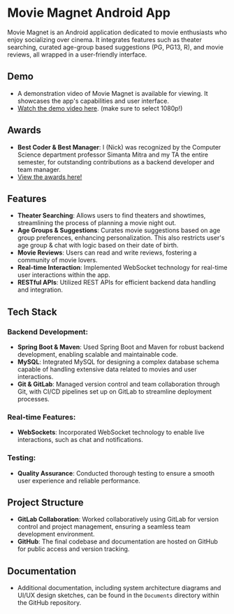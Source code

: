 # Movie Magnet Android App

Movie Magnet is an Android application dedicated to movie enthusiasts who enjoy socializing over cinema. It integrates features such as theater searching, curated age-group based suggestions (PG, PG13, R), and movie reviews, all wrapped in a user-friendly interface.

## Demo

- A demonstration video of Movie Magnet is available for viewing. It showcases the app's capabilities and user interface.
- [Watch the demo video here](https://drive.google.com/file/d/1y7Od1rRmp6tVQmu3a-cz0oVwLy3YiD5V/view?usp=drive_link). (make sure to select 1080p!)

## Awards

- **Best Coder & Best Manager**: I (Nick) was recognized by the Computer Science department professor Simanta Mitra and my TA the entire semester, for outstanding contributions as a backend developer and team manager.
- [View the awards here!](https://drive.google.com/file/d/102cRfdgZHHX7RKtiBY2ifmtN_wIMyMYG/view)


## Features

- **Theater Searching**: Allows users to find theaters and showtimes, streamlining the process of planning a movie night out.
- **Age Groups & Suggestions**: Curates movie suggestions based on age group preferences, enhancing personalization. This also restricts user's age group & chat with logic based on their date of birth.
- **Movie Reviews**: Users can read and write reviews, fostering a community of movie lovers.
- **Real-time Interaction**: Implemented WebSocket technology for real-time user interactions within the app.
- **RESTful APIs**: Utilized REST APIs for efficient backend data handling and integration.

## Tech Stack

### Backend Development:

- **Spring Boot & Maven**: Used Spring Boot and Maven for robust backend development, enabling scalable and maintainable code.
- **MySQL**: Integrated MySQL for designing a complex database schema capable of handling extensive data related to movies and user interactions.
- **Git & GitLab**: Managed version control and team collaboration through Git, with CI/CD pipelines set up on GitLab to streamline deployment processes.

### Real-time Features:

- **WebSockets**: Incorporated WebSocket technology to enable live interactions, such as chat and notifications.

### Testing:

- **Quality Assurance**: Conducted thorough testing to ensure a smooth user experience and reliable performance.

## Project Structure

- **GitLab Collaboration**: Worked collaboratively using GitLab for version control and project management, ensuring a seamless team development environment.
- **GitHub**: The final codebase and documentation are hosted on GitHub for public access and version tracking.

## Documentation

- Additional documentation, including system architecture diagrams and UI/UX design sketches, can be found in the `Documents` directory within the GitHub repository.



